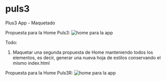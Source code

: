 puls3
=====

Plus3 App - Maquetado

Propuesta para la Home Puls3:
<img src="https://raw.github.com/rosinaaa/puls3/master/img/home.png" alt="home para la app">

Todo:
1. Maquetar una segunda propuesta de Home manteniendo todos los elementos, es decir, generar una nueva hoja de estilos conservando el mismo index.html

Propuesta para la Home Puls3R:
<img src="http://d13yacurqjgara.cloudfront.net/users/80778/screenshots/1354186/attachments/192710/home-p.jpg" alt="home para la app">